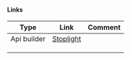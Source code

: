

#### Links
| Type | Link | Comment |
| ---- | ---- | ------- |
|Api builder      | [Stoplight](https://stoplight.io/)     |         |
|      |      |         |
|      |      |         |
|      |      |         |


